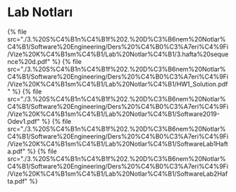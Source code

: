 # Lab Notları

<!--Index-->

{% file src="./3.%20S%C4%B1n%C4%B1f%202.%20D%C3%B6nem%20Notlar%C4%B1/Software%20Engineering/Ders%20%C4%B0%C3%A7eri%C4%9Fi/Vize%20K%C4%B1sm%C4%B1/Lab%20Notlar%C4%B1/3.hafta%20sequence%20d.pdf" %}
{% file src="./3.%20S%C4%B1n%C4%B1f%202.%20D%C3%B6nem%20Notlar%C4%B1/Software%20Engineering/Ders%20%C4%B0%C3%A7eri%C4%9Fi/Vize%20K%C4%B1sm%C4%B1/Lab%20Notlar%C4%B1/HW1_Solution.pdf" %}
{% file src="./3.%20S%C4%B1n%C4%B1f%202.%20D%C3%B6nem%20Notlar%C4%B1/Software%20Engineering/Ders%20%C4%B0%C3%A7eri%C4%9Fi/Vize%20K%C4%B1sm%C4%B1/Lab%20Notlar%C4%B1/Software2019-Odev1.pdf" %}
{% file src="./3.%20S%C4%B1n%C4%B1f%202.%20D%C3%B6nem%20Notlar%C4%B1/Software%20Engineering/Ders%20%C4%B0%C3%A7eri%C4%9Fi/Vize%20K%C4%B1sm%C4%B1/Lab%20Notlar%C4%B1/SoftwareLab1Hafta.pdf" %}
{% file src="./3.%20S%C4%B1n%C4%B1f%202.%20D%C3%B6nem%20Notlar%C4%B1/Software%20Engineering/Ders%20%C4%B0%C3%A7eri%C4%9Fi/Vize%20K%C4%B1sm%C4%B1/Lab%20Notlar%C4%B1/SoftwareLab2Hafta.pdf" %}

<!--Index-->
